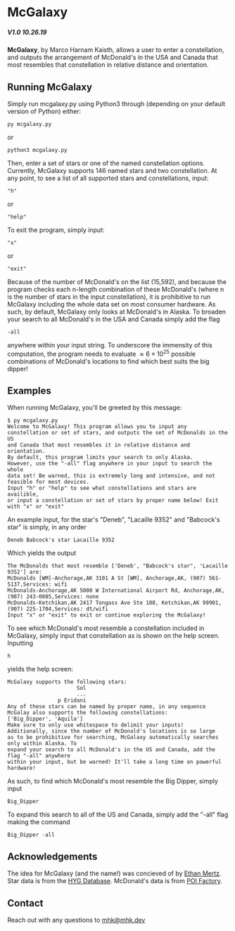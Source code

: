 # McGalaxy

##### V1.0 10.26.19

**McGalaxy**, by Marco Harnam Kaisth, allows a user to enter a constellation, and outputs the arrangement of McDonald's in the USA and Canada that most resembles that constellation in relative distance and orientation.

## Running McGalaxy

Simply run mcgalaxy.py using Python3 through (depending on your default version of Python) either:

```
py mcgalaxy.py
```

or

```
python3 mcgalaxy.py
```

Then, enter a set of stars or one of the named constellation options. Currently, McGalaxy supports 146 named stars and two constellation. At any point, to see a list of all supported stars and constellations, input:

```
"h"
```

or

```
"help"
```

To exit the program, simply input:

```
"x"
```

or

```
"exit"
```

Because of the number of McDonald's on the list (15,592), and because the program checks each n-length combination of these McDonald's (where n is the number of stars in the input constellation), it is prohibitive to run McGalaxy including the whole data set on most consumer hardware. As such, by default, McGalaxy only looks at McDonald's in Alaska. To broaden your search to all McDonald's in the USA and Canada simply add the flag

```
-all
```

anywhere within your input string. To underscore the immensity of this computation, the program needs to evaluate $\approx 6 \times10^{25}$ possible combinations of McDonald's locations to find which best suits the big dipper!

## Examples

When running McGalaxy, you'll be greeted by this message:

```
$ py mcgalaxy.py
Welcome to McGalaxy! This program allows you to input any
constellation or set of stars, and outputs the set of McDonalds in the US
and Canada that most resembles it in relative distance and orientation.
By default, this program limits your search to only Alaska.
However, use the "-all" flag anywhere in your input to search the whole
data set! Be warned, this is extremely long and intensive, and not
feasible for most devices.
Input "h" or "help" to see what constellations and stars are availible,
or input a constellation or set of stars by proper name below! Exit with "x" or "exit"
```

An example input, for the star's "Deneb", "Lacaille 9352" and "Babcock's star" is simply, in any order

```
Deneb Babcock's star Lacaille 9352
```

Which yields the output

```
The McDonalds that most resemble ['Deneb', "Babcock's star", 'Lacaille 9352'] are:
McDonalds [WM]-Anchorage,AK 3101 A St [WM], Anchorage,AK, (907) 561-5137,Services: wifi
McDonalds-Anchorage,AK 5000 W International Airport Rd, Anchorage,AK, (907) 243-0085,Services: none
McDonalds-Ketchikan,AK 2417 Tongass Ave Ste 108, Ketchikan,AK 99901, (907) 225-1704,Services: dt/wifi
Input "x" or "exit" to exit or continue exploring the McGalaxy!
```

To see which McDonald's most resemble a constellation included in McGalaxy, simply input that constellation as is shown on the help screen. Inputting

```
h
```

yields the help screen:

```
McGalaxy supports the following stars:
                      Sol
					  ...
                p Eridani
Any of these stars can be named by proper name, in any sequence
McGalay also supports the following constellations:
['Big_Dipper', 'Aquila']
Make sure to only use whitespace to delimit your inputs!
Additionally, since the number of McDonald's locations is so large
as to be prohibitive for searching, McGalaxy automatically searches only within Alaska. To
expand your search to all McDonald's in the US and Canada, add the flag "-all" anywhere
within your input, but be warned! It'll take a long time on powerful hardware!
```

As such, to find which McDonald's most resemble the Big Dipper, simply input

```
Big_Dipper
```

To expand this search to all of the US and Canada, simply add the "-all" flag making the command

```
Big_Dipper -all
```

## Acknowledgements

The idea for McGalaxy (and the name!) was concieved of by [Ethan Mertz](https://github.com/ethanmertz/).
Star data is from the [HYG Database](http://www.astronexus.com/hyg).
McDonald's data is from [POI Factory](http://www.poi-factory.com/node/11154).

## Contact

Reach out with any questions to [mhk@mhk.dev](mailto:mhk@mhk.dev)